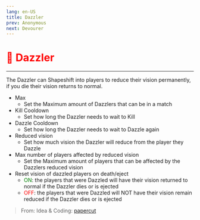 ```yaml
---
lang: en-US
title: Dazzler
prev: Anonymous
next: Devourer
---
```


# <font color="red">🎇 <b>Dazzler</b></font> <Badge text="Hindering" type="tip" vertical="middle"/>

***

The Dazzler can Shapeshift into players to reduce their vision permanently, if you die their vision returns to normal.

- Max
  - Set the Maximum amount of Dazzlers that can be in a match
- Kill Cooldown
  - Set how long the Dazzler needs to wait to Kill
- Dazzle Cooldown
  - Set how long the Dazzler needs to wait to Dazzle again
- Reduced vision
  - Set how much vision the Dazzler will reduce from the player they Dazzle
- Max number of players affected by reduced vision
  - Set the Maximum amount of players that can be affected by the Dazzlers reduced vision
- Reset vision of dazzled players on death/eject
  - <font color=green>ON</font>: the players that were Dazzled will have their vision returned to normal if the Dazzler dies or is ejected
  - <font color=red>OFF</font>: the players that were Dazzled will NOT have their vision remain reduced if the Dazzler dies or is ejected

> From: Idea & Coding: [papercut](https://github.com/lars-wu)
